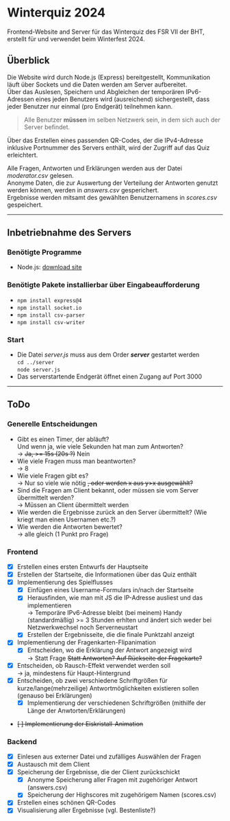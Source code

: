 # Winterquiz 2024

Frontend-Website and Server für das Winterquiz des FSR VII der BHT, erstellt für und verwendet beim Winterfest 2024.  

## Überblick

Die Website wird durch Node.js (Express) bereitgestellt, Kommunikation läuft über Sockets und die Daten werden am Server aufbereitet.  
Über das Auslesen, Speichern und Abgleichen der temporären IPv6-Adressen eines jeden Benutzers wird (ausreichend) sichergestellt, dass jeder Benutzer nur einmal (pro Endgerät) teilnehmen kann.  

> Alle Benutzer **müssen** im selben Netzwerk sein, in dem sich auch der Server befindet.

Über das Erstellen eines passenden QR-Codes, der die IPv4-Adresse inklusive Portnummer des Servers enthält, wird der Zugriff auf das Quiz erleichtert.  

Alle Fragen, Antworten und Erklärungen werden aus der Datei *moderator.csv* gelesen.  
Anonyme Daten, die zur Auswertung der Verteilung der Antworten genutzt werden können, werden in *answers.csv* gesperichert.  
Ergebnisse werden mitsamt des gewählten Benutzernamens in *scores.csv* gespeichert.

---

## Inbetriebnahme des Servers

### Benötigte Programme

* Node.js: [download site](https://nodejs.org/en/download "Node.js downloads")

### Benötigte Pakete installierbar über Eingabeaufforderung

* `npm install express@4`
* `npm install socket.io`
* `npm install csv-parser`
* `npm install csv-writer`

### Start

* Die Datei *server.js* muss aus dem Order ***server*** gestartet werden  
    `cd ../server`  
    `node server.js`
* Das serverstartende Endgerät öffnet einen Zugang auf Port 3000

---

## ToDo

### Generelle Entscheidungen

* Gibt es einen Timer, der abläuft?  
    Und wenn ja, wie viele Sekunden hat man zum Antworten?  
    -> ~~Ja, >= 15s (20s ?)~~ Nein
* Wie viele Fragen muss man beantworten?  
    -> 8
* Wie viele Fragen gibt es?  
    -> Nur so viele wie nötig ~~, oder werden x aus y>x ausgewählt?~~
* Sind die Fragen am Client bekannt, oder müssen sie vom Server übermittelt werden?  
    -> Müssen an Client übermittelt werden
* Wie werden die Ergebnisse zurück an den Server übermittelt? (Wie kriegt man einen Usernamen etc.?)
* Wie werden die Antworten bewertet?  
    -> alle gleich (1 Punkt pro Frage)

### Frontend

* [x] Erstellen eines ersten Entwurfs der Hauptseite
* [x] Erstellen der Startseite, die Informationen über das Quiz enthält
* [x] Implementierung des Spielflusses  
  * [x] Einfügen eines Username-Formulars in/nach der Startseite
  * [x] Herausfinden, wie man mit JS die IP-Adresse ausliest und das implementieren  
    -> Temporäre IPv6-Adresse bleibt (bei meinem) Handy (standardmäßig) >= 3 Stunden erhlten und ändert sich weder bei Netzwerkwechsel noch Serverneustart
  * [x] Erstellen der Ergebnisseite, die die finale Punktzahl anzeigt
* [x] Implementierung der Fragenkarten-Flipanimation  
  * [x] Entscheiden, wo die Erklärung der Antwort angezeigt wird  
    -> Statt Frage ~~Statt Antworten? Auf Rückseite der Fragekarte?~~
* [x] Entscheiden, ob Rausch-Effekt verwendet werden soll  
    -> ja, mindestens für Haupt-Hintergrund
* [x] Entscheiden, ob zwei verschiedene Schriftgrößen für kurze/lange(mehrzeilige) Antwortmöglichkeiten existieren sollen (genauso bei Erklärungen)
  * [x] Implementierung der verschiedenen Schriftgrößen (mithilfe der Länge der Anwtorten/Erklärungen)
* ~~[ ] Implementierung der Eiskristall-Animation~~

### Backend

* [x] Einlesen aus externer Datei und zufälliges Auswählen der Fragen
* [x] Austausch mit dem Client
* [x] Speicherung der Ergebnisse, die der Client zurückschickt
  * [x] Anonyme Speicherung aller Fragen mit zugehöriger Antwort (answers.csv)
  * [x] Speicherung der Highscores mit zugehörigem Namen (scores.csv)
* [x] Erstellen eines schönen QR-Codes
* [x] Visualisierung aller Ergebnisse (vgl. Bestenliste?)
